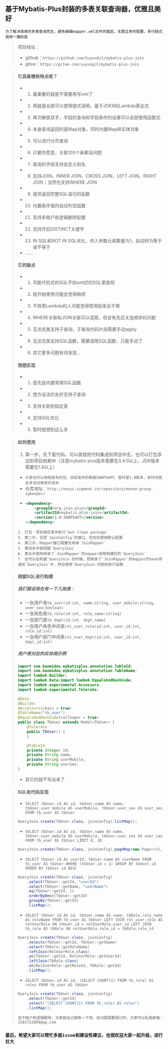 ## 基于Mybatis-Plus封装的多表关联查询器，优雅且美好

`为了解决简单的多表查询而生，避免编辑mapper.xml文件的尴尬，无需过多的配置，多行链式调用一撸到底`

> 项目地址：
> - github：`https://github.com/SuyunGit/mybatis-plus-join`
> - gitee：`https://gitee.com/suyungit/mybatis-plus-join`

> #### 它具备哪些特点呢？
> - 1. 最重要的就是不需要再写xml了
> - 2. 再就是全部可以使用链式调用，基于JDK8的Lambda表达式
> - 3. 再次解放双手，字段的查询和字段条件的设置可以全部使用函数式
> - 4. 本身查询返回的是Map对象，同时内置Map转实体对象
> - 5. 可以进行分页查询
> - 6. 只要你愿意，关联100个表都没问题
> - 7. 查询的字段支持自定义别名
> - 8. 支持JOIN，INNER JOIN，CROSS JOIN，LEFT JOIN，RIGHT JOIN；当然也支持WHERE JOIN
> - 9. 提供返回完整SQL语句的函数
> - 10. 内置条件值的自动判空函数
> - 11. 支持多租户和逻辑删除配置
> - 12. 支持开启DISTINCT关键字
> - 13. IN SQL和NOT IN SQL优化，传入参数元素数量为1，自动转为等于或不等于
> - ......
> #### 它的缺点
> - 1. 可能代码式的SQL不如xml式的SQL更直观
> - 2. 刚开始使用可能会觉得麻烦
> - 3. 不熟悉Lambda的人可能觉得使用起来会不爽
> - 4. WHERE关联和JOIN关联可以混搭，但会有先后关连顺序的问题
> - 5. 无法完美支持子查询，子查询代码片段需要手动apply
> - 6. 无法完美支持SQL函数，需要调用SQL函数，只能手动了
> - 6. 其它更多问题有待发现...
> 
> #### 预想实现
> - 1. 首先是内置常用SQL函数
> - 2. 想方设法的友好支持子查询
> - 3. 支持关联到指定表
> - 4. 支持SQL优化
> - 5. 暂时就想到这么多

> #### 如何使用
> 1. 第一步，先下载代码，可以直接把代码集成到项目中去，也可以打包添加到项目依赖中（注意mybatis-plus版本需要在3.4.0以上，JDK版本需要在1.8以上）
> - `大家也可以用我发布的包，目前发布的都是SNAPSHOT，暂时是1.0版本，有时间我会多测试修改并发布`
> - 仓库地址：`http://nexus.sigment.cn/repository/maven-group-xgkeeper/`
> - ```xml
>   <dependency>
>       <groupId>org.join.plus</groupId>
>       <artifactId>mybatis-plus-join</artifactId>
>       <version>1.0-SNAPSHOT</version>
>   </dependency>
> ```
> 2. 打包：项目根目录中执行`mvn clean package`
> 3. 第二步，实现`JoinConfig`的接口，否则将使用默认配置
> 4. 第三步，Mapper接口需要先继承`JoinMapper`
> 5. 第四步开始构建`QueryJoin`
> 6. 第五步使用继承了`JoinMapper`的mapper调用构建好的`QueryJoin`
> 7. 也可以在构建`QueryJoin`的时候，把继承了`JoinMapper`的mapper的bean传递到`QueryJoin`中，然后使用`QueryJoin`内部的执行函数

> #### 根据SQL进行构建
> ##### 我们假设现在有一下几张表：
> - 一张用户表`tb_user(id:int, name:string, user_mobile:string, user_sex:boolean)`
> - 一张角色表`tb_role(id:int, role_name:string)`
> - 一张部门表`tb_dept(id:int, dept_name)`
> - 一张用户角色中间表`rel_user_role(id:int, user_id:int, role_id:int)`
> - 一张用户部门中间表`rel_user_dept(id:int, user_id:int, dept_id:int)`
> ##### 用户表对应的实体类示例
> ```java
> import com.baomidou.mybatisplus.annotation.TableId;
> import com.baomidou.mybatisplus.annotation.TableName; 
> import lombok.Builder; 
> import lombok.Data;import lombok.EqualsAndHashCode;
> import lombok.experimental.Accessors;
> import lombok.experimental.Tolerate;
> 
> @Data
> @Builder
> @Accessors(chain = true)
> @TableName("tb_user")
> @EqualsAndHashCode(callSuper = true)
> public class TbUser extends Model<TbUser> {
>     @Tolerate
>     public TbUser() {
>     }
> 
>     @TableId
>     private Integer id;
>     private String name;
>     private String userMobile;
>     private String userSex;
> }
> ```
> - 其它的就不写出来了

> #### SQL和代码实现
> - `SELECT tbUser.id AS id, tbUser.name AS name, tbUser.user_mobile AS userMobile, tbUser.user_sex AS user_sex FROM tb_user AS tbUser`
> ```java 
> QueryJoin.create(TbUser.class, joinConfig).listMap(); 
> ```
> - `SELECT tbUser.id AS id, tbUser.name AS name, tbUser.user_mobile AS userMobile, tbUser.user_sex AS user_sex FROM tb_user AS tbUser LIMIT 0, 10`
> ```java 
> QueryJoin.create(TbUser.class, joinConfig).pageMap(new Page<>(0, 10)); 
> ```
> - `SELECT tbUser.id AS userId, tbUser.name AS userName FROM tb_user AS tbUser WHERE (tbUser.id = 1) GROUP BY tbUser.id ORDER BY tbUser.id DESC`
> ```java
> QueryJoin.create(TbUser.class, joinConfig)
>     .select(TbUser::getId, "userId")
>     .select(TbUser::getName, "userName")
>     .eq(TbUser::getId, 1)
>     .orderByDesc(TbUser::getId)
>     .groupBy(TbUser::getId)
>     .listMap();
> ```
> - `SELECT tbUser.id AS id, tbUser.name AS name, tbRole.role_name AS roleName FROM tb_user AS tbUser LEFT JOIN rel_user_role AS relUserRole ON tbUser.id = relUserRole.user_id LEFT JOIN tb_role AS tbRole ON relUserRole.role_id = tbRole.role_id`
> ```java
> QueryJoin.create(TbUser.class, joinConfig)
>     .selects(TbUser::getId, TbUser::getName)
>     .select(TbRole::getRoleName)
>     .leftJoin(RelUserRole.class)
>     .on(TbUser::getId, RelUserRole::getUserId)
>     .leftJoin(TbRole.class)
>     .on(RelUserRole::getRoleId, TbRole::getId)
>     .listMap();
> ```
> 
> - `SELECT tbUser.id AS id, (SELECT COUNT(1) FROM tb_role) AS roles FROM tb_user AS tbUser`
> ```java
> QueryJoin.create(TbUser.class, joinConfig)
>     .select(TbUser::getId)
>     .select("(SELECT COUNT(1) FROM tb_role) AS roles")
>     .listMap();
> ```
> `至于租户和逻辑删除，大家就自己摸索一下吧，有问题需要探讨的，大家可以私我邮箱：1501722899@qq.com`

### `最后，希望大家可以帮忙多提issue和建设性建议，也很欢迎大家一起升级，进行壮大`
